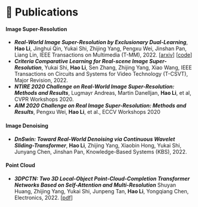 
# 📝 Publications 

<!-- <div class='paper-box'><div class='paper-box-image'><img src='images/fs.png' alt="sym" width="100%"></div>
<div class='paper-box-text' markdown="1">

[FastSpeech: Fast, Robust and Controllable Text to Speech](https://papers.nips.cc/paper/8580-fastspeech-fast-robust-and-controllable-text-to-speech.pdf), **Yi Ren**, Yangjun Ruan, Xu Tan, Tao Qin, Sheng Zhao, Zhou Zhao, Tie-Yan Liu

**NeurIPS 2019** \| [**Project**](https://speechresearch.github.io/fastspeech/) <strong><span class='show_paper_citations' data='4FA6C0AAAAAJ:qjMakFHDy7sC'></span></strong>

- FastSpeech is the first fully parallel end-to-end speech synthesis model.
- **Academic Impact**: This work is included by many famous speech synthesis open-source projects, such as [ESPNet ![](https://img.shields.io/github/stars/espnet/espnet?style=social)](https://github.com/espnet/espnet). Our work are promoted by more than 20 media and forums, such as [机器之心](https://mp.weixin.qq.com/s/UkFadiUBy-Ymn-zhJ95JcQ)、[InfoQ](https://www.infoq.cn/article/tvy7hnin8bjvlm6g0myu).
- **Industry Impact**: FastSpeech has been deployed in [Microsoft Azure TTS service](https://techcommunity.microsoft.com/t5/azure-ai/neural-text-to-speech-extends-support-to-15-more-languages-with/ba-p/1505911) and supports 49 more languages with state-of-the-art AI quality. It was also shown as a text-to-speech system acceleration example in [NVIDIA GTC2020](https://resources.nvidia.com/events/GTC2020s21420).
</div>
</div> -->

#### Image Super-Resolution
- ***Real-World Image Super-Resolution by Exclusionary Dual-Learning***, **Hao Li**, Jinghui Qin, Yukai Shi, Zhijing Yang, Pengxu Wei, Jinshan Pan, Liang Lin, IEEE Transactions on Multimedia (T-MM), 2022. [[arxiv](https://arxiv.org/abs/2206.02609)] [[code](https://github.com/House-Leo/RWSR-EDL)]
- ***Criteria Comparative Learning for Real-scene Image Super-Resolution***, Yukai Shi, **Hao Li**, Sen Zhang, Zhijing Yang, Xiao Wang, IEEE Transactions on Circuits and Systems for Video Technology (T-CSVT), Major Revision, 2022.
- ***NTIRE 2020 Challenge on Real-World Image Super-Resolution: Methods and Results***, Lugmayr Andreas, Martin Danelljan, **Hao Li**, et al, CVPR Workshops 2020.
- ***AIM 2020 Challenge on Real Image Super-Resolution: Methods and Results***, Pengxu Wei, **Hao Li**, et al., ECCV Workshops 2020
  
#### Image Denoising
- ***DnSwin: Toward Real-World Denoising via Continuous Wavelet Sliding-Transformer***, **Hao Li**, Zhijing Yang, Xiaobin Hong, Yukai Shi, Junyang Chen, Jinshan Pan, Knowledge-Based Systems (KBS), 2022.

#### Point Cloud
- ***3DPCTN: Two 3D Local-Object Point-Cloud-Completion Transformer Networks Based on Self-Attention and Multi-Resolution***
Shuyan Huang, Zhijing Yang, Yukai Shi, Junpeng Tan, **Hao Li**, Yongqiang Chen, Electronics, 2022. [[pdf](https://www.mdpi.com/2079-9292/11/9/1351)]
